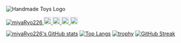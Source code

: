 ![Handmade Toys Logo](https://github.com/miyaRyo226/miyaRyo226/assets/55911763/6c73d382-608c-47a9-af43-9d3956f86106)
<p align="left">
  <a href="https://github.com/miyaRyo226/miyaRyo226/">
    <img src="https://komarev.com/ghpvc/?username=miyaRyo226" alt="miyaRyo226" />
  </a>
  <a href="http://twitter.com/tiikawakuma">
    <img height="20" src="https://img.shields.io/twitter/follow/tiikawakuma?label=Twitter&logo=twitter&style=flat" />
  </a>
  <a href="https://github.com/miyaRyo226">
    <img height="20" src="https://img.shields.io/github/followers/miyaRyo226?label=follow&logo=github&style=flat" />
  </a>
  <a href="http://qiita.com/miyaRyo226">
    <img height="20" src="https://qiita-badge.apiapi.app/s/miyaRyo226/posts.svg" />
  </a>
  <//qiita.com/miyaRyo226">
    <img height="20" src="https://qiita-badge.apiapi.app/s/miyaRyo226/contributions.svg" />
  </a>
</p>

[![miyaRyo226's GitHub stats](https://github-readme-stats.vercel.app/api?username=miyaRyo226&show_icons=true&theme=dracula
)](https://github.com/anuraghazra/github-readme-stats)
[![Top Langs](https://github-readme-stats.vercel.app/api/top-langs/?username=miyaRyo226&show_icons=true&theme=dracula)](https://github.com/anuraghazra/github-readme-stats)
[![trophy](https://github-profile-trophy.vercel.app/?username=miyaRyo226&show_icons=true&theme=darkhub)](https://github.com/ryo-ma/github-profile-trophy)
[![GitHub Streak](https://github-readme-streak-stats.herokuapp.com?user=miyaRyo226&theme=dracula)](https://git.io/streak-stats)

